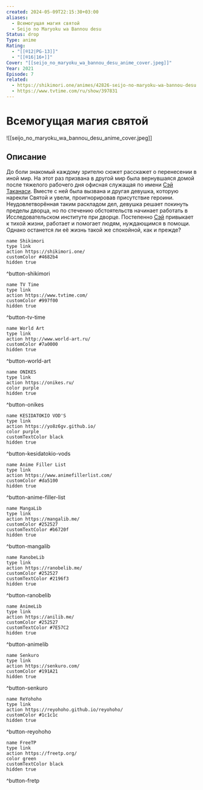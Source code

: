 ```yaml
---
created: 2024-05-09T22:15:30+03:00
aliases:
  - Всемогущая магия святой
  - Seijo no Maryoku wa Bannou desu
Status: drop
Type: anime
Rating:
  - "[[®️12|PG-13]]"
  - "[[®️16|16+]]"
Cover: "[[seijo_no_maryoku_wa_bannou_desu_anime_cover.jpeg]]"
Year: 2021
Episode: 7
related:
  - https://shikimori.one/animes/42826-seijo-no-maryoku-wa-bannou-desu
  - https://www.tvtime.com/ru/show/397831
---
```


# Всемогущая магия святой

![[seijo_no_maryoku_wa_bannou_desu_anime_cover.jpeg]]


## Описание

До боли знакомый каждому зрителю сюжет расскажет о перенесении в иной мир. На этот раз призвана в другой мир была вернувшаяся домой после тяжелого рабочего дня офисная служащая по имени [Сэй Таканаси](https://shikimori.one/characters/181801-sei-takanashi). Вместе с ней была вызвана и другая девушка, которую нарекли Святой и увели, проигнорировав присутствие героини. Неудовлетворённая таким раскладом дел, девушка решает покинуть пределы дворца, но по стечению обстоятельств начинает работать в Исследовательском институте при дворце. Постепенно [Сэй](https://shikimori.one/characters/181801-sei-takanashi) привыкает к тихой жизни, работает и помогает людям, нуждающимся в помощи. Однако останется ли её жизнь такой же спокойной, как и прежде?


```button
name Shikimori
type link
action https://shikimori.one/
customColor #4682b4
hidden true
```
^button-shikimori

```button
name TV Time
type link
action https://www.tvtime.com/
customColor #997f00
hidden true
```
^button-tv-time

```button
name World Art
type link
action http://www.world-art.ru/
customColor #7a0000
hidden true
```
^button-world-art

```button
name ONIKES
type link
action https://onikes.ru/
color purple
hidden true
```
^button-onikes

```button
name KESIDATOKIO VOD'S
type link
action https://yo8z6gv.github.io/
color purple
customTextColor black
hidden true
```
^button-kesidatokio-vods

```button
name Anime Filler List
type link
action https://www.animefillerlist.com/
customColor #da5100
hidden true
```
^button-anime-filler-list

```button
name MangaLib
type link
action https://mangalib.me/
customColor #252527
customTextColor #b6720f
hidden true
```
^button-mangalib

```button
name RanobeLib
type link
action https://ranobelib.me/
customColor #252527
customTextColor #2196f3
hidden true
```
^button-ranobelib

```button
name AnimeLib
type link
action https://anilib.me/
customColor #252527
customTextColor #7E57C2
hidden true
```
^button-animelib

```button
name Senkuro
type link
action https://senkuro.com/
customColor #191A21
hidden true
```
^button-senkuro

```button
name ReYohoho
type link
action https://reyohoho.github.io/reyohoho/
customColor #1c1c1c
hidden true
```
^button-reyohoho

```button
name FreeTP
type link
action https://freetp.org/
color green
customTextColor black
hidden true
```
^button-fretp
